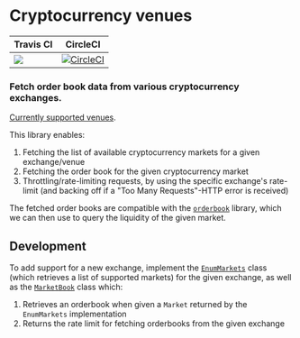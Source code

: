 # Cryptocurrency venues

| Travis CI      | CircleCI     |
| :------------- | :----------: |
|  [<img src="https://travis-ci.com/runeksvendsen/crypto-venues.svg?branch=master">](https://travis-ci.com/runeksvendsen/crypto-venues) | [![CircleCI](https://circleci.com/gh/runeksvendsen/crypto-venues.svg?style=svg)](https://circleci.com/gh/runeksvendsen/crypto-venues)   |

### Fetch order book data from various cryptocurrency exchanges.

[Currently supported venues](https://github.com/runeksvendsen/crypto-venues/tree/ebf1fcbcee80bf71721cd581c2751476dffbbc45/src/CryptoVenues/Venues.hs#L30-L34).

This library enables:

1. Fetching the list of available cryptocurrency markets for a given exchange/venue
2. Fetching the order book for the given cryptocurrency market
3. Throttling/rate-limiting requests, by using the specific exchange's rate-limit (and backing off if a "Too Many Requests"-HTTP error is received) 

The fetched order books are compatible with the [`orderbook`](https://github.com/runeksvendsen/orderbook) library, which we can then use to query the liquidity of the given market.

## Development

To add support for a new exchange, implement the [`EnumMarkets`](https://github.com/runeksvendsen/crypto-venues/blob/dc093651d15a19d6d8185454bcf08c1284ab8bfa/src/Fetch/EnumMarkets.hs#L16) class (which retrieves a list of supported markets) for the given exchange, as well as the [`MarketBook`](https://github.com/runeksvendsen/crypto-venues/blob/dc093651d15a19d6d8185454bcf08c1284ab8bfa/src/Fetch/MarketBook.hs#L29) class which:

1. Retrieves an orderbook when given a `Market` returned by the `EnumMarkets` implementation
2. Returns the rate limit for fetching orderbooks from the given exchange
